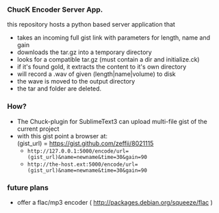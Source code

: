 ### ChucK Encoder Server App. 

this repository hosts a python based server application that 

- takes an incoming full gist link with parameters for length, name and gain
- downloads the tar.gz into a temporary directory
- looks for a compatible tar.gz (must contain a dir and initialize.ck)
- if it's found gold, it extracts the content to it's own directory
- will record a .wav of given (length|name|volume) to disk
- the wave is moved to the output directory
- the tar and folder are deleted.

### How?  
- The Chuck-plugin for SublimeText3 can upload multi-file gist of the current project  
- with this gist point a browser at:  
    (gist_url) = https://gist.github.com/zeffii/8021115   
    - `http://127.0.0.1:5000/encode/url=(gist_url)&name=newname&time=30&gain=90`  
    - `http://the-host.ext:5000/encode/url=(gist_url)&name=newname&time=30&gain=90`  

### future plans   
- offer a flac/mp3 encoder ( http://packages.debian.org/squeeze/flac )

